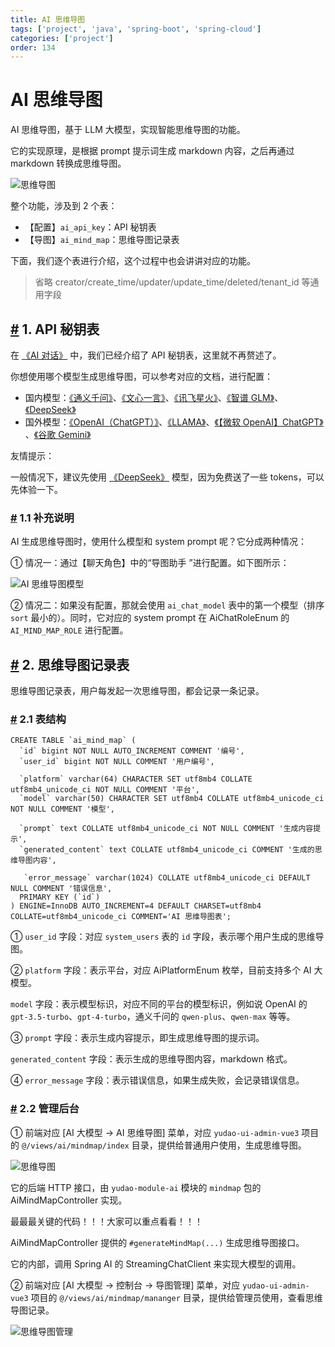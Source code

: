 ```yaml
---
title: AI 思维导图
tags: ['project', 'java', 'spring-boot', 'spring-cloud']
categories: ['project']
order: 134
---
```

# AI 思维导图

AI 思维导图，基于 LLM 大模型，实现智能思维导图的功能。

 它的实现原理，是根据 prompt 提示词生成 markdown 内容，之后再通过 markdown 转换成思维导图。

 ![思维导图](https://cloud.iocoder.cn/img/AI%E6%89%8B%E5%86%8C/AI%E5%AF%BC%E5%9B%BE/%E6%80%9D%E7%BB%B4%E5%AF%BC%E5%9B%BE.png)

 整个功能，涉及到 2 个表：

 * 【配置】`ai_api_key`：API 秘钥表
* 【导图】`ai_mind_map`：思维导图记录表

 下面，我们逐个表进行介绍，这个过程中也会讲讲对应的功能。

 
> 省略 creator/create\_time/updater/update\_time/deleted/tenant\_id 等通用字段

 ## [#](#_1-api-秘钥表) 1. API 秘钥表

 在 [《AI 对话》](/ai/chat/) 中，我们已经介绍了 API 秘钥表，这里就不再赘述了。

 你想使用哪个模型生成思维导图，可以参考对应的文档，进行配置：

 * 国内模型：[《通义千问》](/ai/tongyi)、[《文心一言》](/ai/yiyan)、[《讯飞星火》](/ai/xinghuo)、[《智谱 GLM》](/ai/glm)、[《DeepSeek》](/ai/deep-seek)
* 国外模型：[《OpenAI（ChatGPT）》](/ai/openai)、[《LLAMA》](/ai/llama)、[《【微软 OpenAI】ChatGPT》](/ai/azure-openai) 、[《谷歌 Gemini》](/ai/gemini)

 友情提示：

 一般情况下，建议先使用 [《DeepSeek》](/ai/deep-seek) 模型，因为免费送了一些 tokens，可以先体验一下。

 ### [#](#_1-1-补充说明) 1.1 补充说明

 AI 生成思维导图时，使用什么模型和 system prompt 呢？它分成两种情况：

 ① 情况一：通过【聊天角色】中的“导图助手 ”进行配置。如下图所示：

 ![AI 思维导图模型](https://cloud.iocoder.cn/img/AI%E6%89%8B%E5%86%8C/AI%E5%AF%BC%E5%9B%BE/%E6%80%9D%E7%BB%B4%E5%AF%BC%E5%9B%BE%E6%A8%A1%E5%9E%8B.png)

 ② 情况二：如果没有配置，那就会使用 `ai_chat_model` 表中的第一个模型（排序 `sort` 最小的）。同时，它对应的 system prompt 在 AiChatRoleEnum 的 `AI_MIND_MAP_ROLE` 进行配置。

 ## [#](#_2-思维导图记录表) 2. 思维导图记录表

 思维导图记录表，用户每发起一次思维导图，都会记录一条记录。

 ### [#](#_2-1-表结构) 2.1 表结构

 
```
CREATE TABLE `ai_mind_map` (
  `id` bigint NOT NULL AUTO_INCREMENT COMMENT '编号',
  `user_id` bigint NOT NULL COMMENT '用户编号',
  
  `platform` varchar(64) CHARACTER SET utf8mb4 COLLATE utf8mb4_unicode_ci NOT NULL COMMENT '平台',
  `model` varchar(50) CHARACTER SET utf8mb4 COLLATE utf8mb4_unicode_ci NOT NULL COMMENT '模型',
  
  `prompt` text COLLATE utf8mb4_unicode_ci NOT NULL COMMENT '生成内容提示',
  `generated_content` text COLLATE utf8mb4_unicode_ci COMMENT '生成的思维导图内容',
   
   `error_message` varchar(1024) COLLATE utf8mb4_unicode_ci DEFAULT NULL COMMENT '错误信息',
  PRIMARY KEY (`id`)
) ENGINE=InnoDB AUTO_INCREMENT=4 DEFAULT CHARSET=utf8mb4 COLLATE=utf8mb4_unicode_ci COMMENT='AI 思维导图表';

```
① `user_id` 字段：对应 `system_users` 表的 `id` 字段，表示哪个用户生成的思维导图。

 ② `platform` 字段：表示平台，对应 AiPlatformEnum 枚举，目前支持多个 AI 大模型。

 `model` 字段：表示模型标识，对应不同的平台的模型标识，例如说 OpenAI 的 `gpt-3.5-turbo`、`gpt-4-turbo`，通义千问的 `qwen-plus`、`qwen-max` 等等。

 ③ `prompt` 字段：表示生成内容提示，即生成思维导图的提示词。

 `generated_content` 字段：表示生成的思维导图内容，markdown 格式。

 ④ `error_message` 字段：表示错误信息，如果生成失败，会记录错误信息。

 ### [#](#_2-2-管理后台) 2.2 管理后台

 ① 前端对应 [AI 大模型 -> AI 思维导图] 菜单，对应 `yudao-ui-admin-vue3` 项目的 `@/views/ai/mindmap/index` 目录，提供给普通用户使用，生成思维导图。

 ![思维导图](https://cloud.iocoder.cn/img/AI%E6%89%8B%E5%86%8C/AI%E5%AF%BC%E5%9B%BE/%E6%80%9D%E7%BB%B4%E5%AF%BC%E5%9B%BE.png)

 它的后端 HTTP 接口，由 `yudao-module-ai` 模块的 `mindmap` 包的 AiMindMapController 实现。

 最最最关键的代码！！！大家可以重点看看！！！

 AiMindMapController 提供的 `#generateMindMap(...)` 生成思维导图接口。

 它的内部，调用 Spring AI 的 StreamingChatClient 来实现大模型的调用。

 ② 前端对应 [AI 大模型 -> 控制台 -> 导图管理] 菜单，对应 `yudao-ui-admin-vue3` 项目的 `@/views/ai/mindmap/mananger` 目录，提供给管理员使用，查看思维导图记录。

 ![思维导图管理](https://cloud.iocoder.cn/img/AI%E6%89%8B%E5%86%8C/AI%E5%AF%BC%E5%9B%BE/%E6%80%9D%E7%BB%B4%E5%AF%BC%E5%9B%BE%E7%AE%A1%E7%90%86.png)

